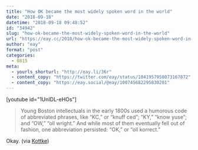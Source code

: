 ```yaml
---
title: "How OK became the most widely spoken word in the world"
date: "2018-09-18"
datetime: "2018-09-18 09:48:52"
id: "34942"
slug: "how-ok-became-the-most-widely-spoken-word-in-the-world"
url: "https://eay.cc/2018/how-ok-became-the-most-widely-spoken-word-in-the-world/"
author: "eay"
format: "post"
categories:
  - 0815
meta:
  - yourls_shorturl: "http://eay.li/36r"
  - content_copy: "https://twitter.com/eay/status/1041957958073167872"
  - content_copy: "https://eay.social/@eay/100745682295830201"
---
```


\[youtube id="1UnIDL-eHOs"\]

> Young Boston intellectuals in the early 1800s used a humorous code of abbreviated phrases, like “KC,” or “knuff ced”; “KY,” “know yuse”; and “OW,” “oll wright.” And while most of them eventually fell out of fashion, one abbreviation persisted: “OK,” or “oll korrect.”

Okay. (via [Kottke](https://kottke.org/18/09/how-did-ok-become-one-of-the-most-popular-words-in-the-world))
